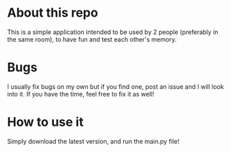 # About this repo
This is a simple application intended to be used by 2 people (preferably in the same room), to have fun and test each other's memory.

# Bugs
I usually fix bugs on my own but if you find one, post an issue and I will look into it. If you have the time, feel free to fix it as well!

# How to use it
Simply download the latest version, and run the main.py file!
